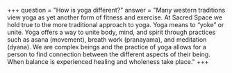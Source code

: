 +++
question = "How is yoga different?​"
answer = "Many western traditions view yoga as yet another form of fitness and exercise. At Sacred Space we hold true to the more traditional approach to yoga. Yoga means to “yoke” or unite. Yoga offers a way to unite body, mind, and spirit through practices such as asana (movement), breath work (pranayama), and meditation (dyana). We are complex beings and the practice of yoga allows for a person to find connection between the different aspects of their being. When balance is experienced healing and wholeness take place."
+++